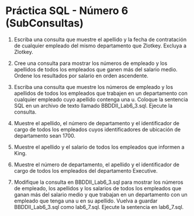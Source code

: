 # Práctica SQL - Número 6 (SubConsultas)

1.	Escriba una consulta que muestre el apellido y la fecha de contratación de cualquier empleado del mismo departamento que Zlotkey. Excluya a Zlotkey.

2.	Cree una consulta para mostrar los números de empleado y los apellidos de todos los empleados que ganen más del salario medio. Ordene los resultados por salario en orden ascendente.

3. 	Escriba una consulta que muestre los números de empleado y los apellidos de todos los empleados que trabajen en un departamento con cualquier empleado cuyo apellido contenga una u. Coloque la sentencia SQL en un archivo de texto llamado BBDDII_Lab6_3.sql. Ejecute la consulta.
4.	Muestre el apellido, el número de departamento y el identificador de cargo de todos los empleados cuyos identificadores de ubicación de departamento sean 1700.
  
5.	Muestre el apellido y el salario de todos los empleados que informen a King.
 
6.	Muestre el número de departamento, el apellido y el identificador de cargo de todos los empleados del departamento Executive.
 
7.	Modifique la consulta en BBDDII_Lab6_3.sql para mostrar los números de empleado, los apellidos y los salarios de todos los empleados que ganan más del salario medio y que trabajan en un departamento con un empleado que tenga una u en su apellido. Vuelva a guardar BBDDII_Lab6_3.sql como lab6_7.sql. Ejecute la sentencia en lab6_7.sql.

